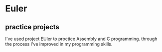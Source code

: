 # Euler
## practice projects
I've used project EUler to proctice Assembly and C programming. through the process 
I've improved in my programming skills.
